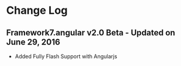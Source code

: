 # Change Log

## Framework7.angular v2.0 Beta - Updated on June 29, 2016
  * Added Fully Flash Support with Angularjs
